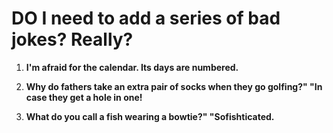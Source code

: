 # DO I need to add a series of bad jokes? Really?

1. **I'm afraid for the calendar. Its days are numbered.**

2. **Why do fathers take an extra pair of socks when they go golfing?" "In case they get a hole in one!**

3. **What do you call a fish wearing a bowtie?" "Sofishticated.**
